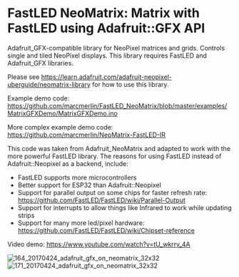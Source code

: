 FastLED NeoMatrix: Matrix with FastLED using Adafruit::GFX API
==============================================================

Adafruit_GFX-compatible library for NeoPixel matrices and grids. Controls single and tiled NeoPixel displays.
This library requires FastLED and Adafruit_GFX libraries.

Please see https://learn.adafruit.com/adafruit-neopixel-uberguide/neomatrix-library for how to use this library.

Example demo code: https://github.com/marcmerlin/FastLED_NeoMatrix/blob/master/examples/MatrixGFXDemo/MatrixGFXDemo.ino

More complex example demo code: https://github.com/marcmerlin/NeoMatrix-FastLED-IR

This code was taken from Adafruit_NeoMatrix and adapted to work with the more powerful FastLED library.
The reasons for using FastLED instead of Adafruit::Neopixel as a backend, include:
* FastLED supports more microcontrollers
* Better support for ESP32 than Adafruit::Neopixel
* Support for parallel output on some chips for faster refresh rate: https://github.com/FastLED/FastLED/wiki/Parallel-Output
* Support for interrupts to allow things like Infrared to work while updating strips
* Support for many more led/pixel hardware: https://github.com/FastLED/FastLED/wiki/Chipset-reference

Video demo: https://www.youtube.com/watch?v=tU_wkrrv_4A

![164_20170424_adafruit_gfx_on_neomatrix_32x32](https://user-images.githubusercontent.com/1369412/38774532-5d6b0f2e-4020-11e8-86ef-afdffbeb1e1d.jpg)
![171_20170424_adafruit_gfx_on_neomatrix_32x32](https://user-images.githubusercontent.com/1369412/38774533-5d83d6bc-4020-11e8-95bb-417368143d70.jpg)
